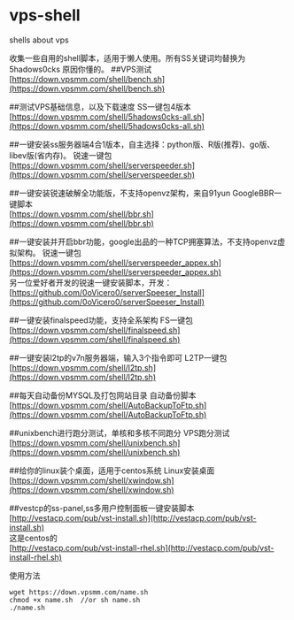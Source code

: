 # vps-shell
shells about vps

收集一些自用的shell脚本，适用于懒人使用。所有SS关键词均替换为 5hadows0cks 原因你懂的。
##VPS测试
[https://down.vpsmm.com/shell/bench.sh](https://down.vpsmm.com/shell/bench.sh)  

##测试VPS基础信息，以及下载速度
SS一键包4版本  
[https://down.vpsmm.com/shell/5hadows0cks-all.sh](https://down.vpsmm.com/shell/5hadows0cks-all.sh)  

##一键安装ss服务器端4合1版本，自主选择：python版、R版(推荐)、go版、libev版(省内存)。
锐速一键包  
[https://down.vpsmm.com/shell/serverspeeder.sh](https://down.vpsmm.com/shell/serverspeeder.sh)  

##一键安装锐速破解全功能版，不支持openvz架构，来自91yun
GoogleBBR一键脚本  
[https://down.vpsmm.com/shell/bbr.sh](https://down.vpsmm.com/shell/bbr.sh)  

##一键安装并开启bbr功能，google出品的一种TCP拥塞算法，不支持openvz虚拟架构。
锐速一键包  
[https://down.vpsmm.com/shell/serverspeeder_appex.sh](https://down.vpsmm.com/shell/serverspeeder_appex.sh)  
另一位爱好者开发的锐速一键安装脚本，开发：  
[https://github.com/0oVicero0/serverSpeeser_Install](https://github.com/0oVicero0/serverSpeeser_Install)  

##一键安装finalspeed功能，支持全系架构
FS一键包  
[https://down.vpsmm.com/shell/finalspeed.sh](https://down.vpsmm.com/shell/finalspeed.sh)  

##一键安装l2tp的v7n服务器端，输入3个指令即可
L2TP一键包  
[https://down.vpsmm.com/shell/l2tp.sh](https://down.vpsmm.com/shell/l2tp.sh)  

##每天自动备份MYSQL及打包网站目录
自动备份脚本  
[https://down.vpsmm.com/shell/AutoBackupToFtp.sh](https://down.vpsmm.com/shell/AutoBackupToFtp.sh)  

##unixbench进行跑分测试，单核和多核不同跑分
VPS跑分测试  
[https://down.vpsmm.com/shell/unixbench.sh](https://down.vpsmm.com/shell/unixbench.sh)  

##给你的linux装个桌面，适用于centos系统
Linux安装桌面  
[https://down.vpsmm.com/shell/xwindow.sh](https://down.vpsmm.com/shell/xwindow.sh)  

##vestcp的ss-panel,ss多用户控制面板一键安装脚本  
[http://vestacp.com/pub/vst-install.sh](http://vestacp.com/pub/vst-install.sh)  
这是centos的  
[http://vestacp.com/pub/vst-install-rhel.sh](http://vestacp.com/pub/vst-install-rhel.sh)

使用方法

	wget https://down.vpsmm.com/name.sh  
	chmod +x name.sh  //or sh name.sh
	./name.sh
